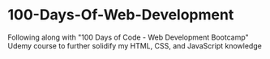 # 100-Days-Of-Web-Development
Following along with "100 Days of Code - Web Development Bootcamp" Udemy course to further solidify my HTML, CSS, and JavaScript knowledge
